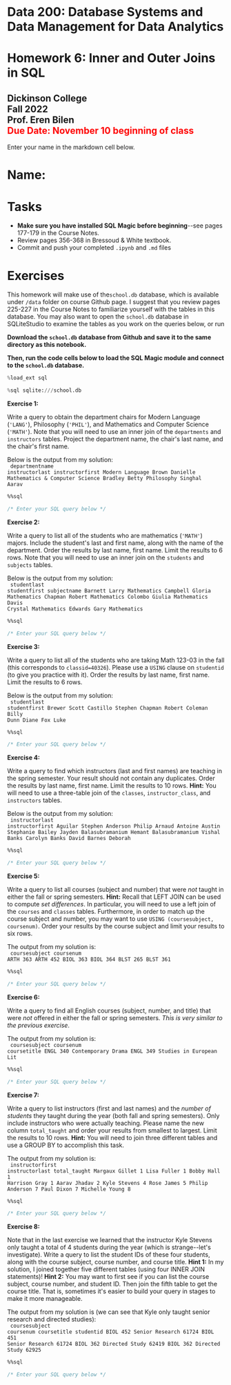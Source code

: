 # Data 200: Database Systems and Data Management for Data Analytics


# Homework 6: Inner and Outer Joins in SQL

**Dickinson College**<br/>
**Fall 2022**<br/>
Prof. Eren Bilen<br/>
<font color='red'>**Due Date:** November 10 beginning of class </font>
---
Enter your name in the markdown cell below.

# Name:

# Tasks

- **Make sure you have installed SQL Magic before beginning**--see pages 177-179 in the Course Notes.
- Review pages 356-368 in Bressoud & White textbook.
- Commit and push your completed `.ipynb` and `.md` files

# Exercises

This homework will make use of the`school.db` database, which is available under `/data` folder on course Github page. I suggest that you review pages 225-227 in the Course Notes to familiarize yourself with the tables in this database.  You may also want to open the `school.db` database in SQLiteStudio to examine the tables as you work on the queries below, or run

<!---
SELECT name FROM sqlite_master
WHERE type='table'
-->

**Download the `school.db` database from Github and save it to the same directory as this notebook.**

**Then, run the code cells below to load the SQL Magic module and connect to the `school.db` database.**


```python
%load_ext sql
```


```python
%sql sqlite:///school.db
```

<div class="exercise"><b>Exercise 1:</b></div> 

Write a query to obtain the department chairs for Modern Language (`'LANG'`), Philosophy (`'PHIL'`), and Mathematics and Computer Science (`'MATH'`).  Note that you will need to use an inner join of the `departments` and `instructors` tables.  Project the department name, the chair's last name, and the chair's first name.

Below is the output from my solution:<br>
<code>
departmentname	              instructorlast	instructorfirst
Modern Language	             Brown	         Danielle
Mathematics & Computer Science  Bradley       	Betty
Philosophy	                  Singhal	       Aarav
</code>


```sql
%%sql

/* Enter your SQL query below */


```

<div class="exercise"><b>Exercise 2:</b></div> 

Write a query to list all of the students who are mathematics (`'MATH'`) majors.  Include the student's last and first name, along with the name of the department.  Order the results by last name, first name.  Limit the results to 6 rows.  Note that you will need to use an inner join on the `students` and `subjects` tables.

Below is the output from my solution:<br>
<code>
studentlast	studentfirst	subjectname
Barnett	    Larry	       Mathematics
Campbell	   Gloria	      Mathematics
Chapman	    Robert	      Mathematics
Colombo	    Giulia	      Mathematics
Davis	      Crystal	     Mathematics
Edwards    	Gary	        Mathematics
</code>


```sql
%%sql

/* Enter your SQL query below */


```

<div class="exercise"><b>Exercise 3:</b></div> 

Write a query to list all of the students who are taking Math 123-03 in the fall (this corresponds to `classid=40326`). Please use a `USING` clause on `studentid` (to give you practice with it).  Order the results by last name, first name.  Limit the results to 6 rows.  

Below is the output from my solution:<br>
<code>
studentlast	studentfirst
Brewer	     Scott
Castillo	   Stephen
Chapman	    Robert
Coleman	    Billy
Dunn	       Diane
Fox	        Luke
</code>


```sql
%%sql

/* Enter your SQL query below */


```

<div class="exercise"><b>Exercise 4:</b></div> 

Write a query to find which instructors (last and first names) are teaching in the spring semester.  Your result should not contain any duplicates.  Order the results by last name, first name.  Limit the results to 10 rows. **Hint:** You will need to use a three-table join of the `classes`, `instructor_class`, and `instructors` tables.

Below is the output from my solution:<br>
<code>
instructorlast	instructorfirst
Aguilar	       Stephen
Anderson	      Philip
Arnaud	        Antoine
Austin	        Stephanie
Bailey	        Jayden
Balasubramanium   Hemant
Balasubramanium   Vishal
Banks	         Carolyn
Banks	         David
Barnes   	     Deborah
</code>


```sql
%%sql

/* Enter your SQL query below */


```

<div class="exercise"><b>Exercise 5:</b></div> 

Write a query to list all courses (subject and number) that were *not* taught in either the fall or spring semesters.  **Hint:** Recall that LEFT JOIN can be used to compute *set differences*.  In particular, you will need to use a left join of the `courses` and `classes` tables.  Furthermore, in order to match up the course subject and number, you may want to use `USING (coursesubject, coursenum)`. Order your results by the course subject and limit your results to six rows.

The output from my solution is:<br>
<code>
coursesubject	coursenum
ARTH	         363
ARTH	         452
BIOL	         363
BIOL	         364
BLST	         265
BLST	         361
</code>


```sql
%%sql

/* Enter your SQL query below */


```

<div class="exercise"><b>Exercise 6:</b></div> 

Write a query to find all English courses (subject, number, and title) that were *not* offered in either the fall or spring semesters.  *This is very similar to the previous exercise*.

The output from my solution is:<br>
<code>
coursesubject	coursenum	coursetitle
ENGL	         340	      Contemporary Drama
ENGL	         349	      Studies in European Lit
</code>


```sql
%%sql

/* Enter your SQL query below */


```

<div class="exercise"><b>Exercise 7:</b></div> 

Write a query to list instructors (first and last names) and the *number of students* they taught during the year (both fall and spring semesters).  Only include instructors who were actually teaching.  Please name the new column `total_taught` and order your results from smallest to largest.  Limit the results to 10 rows. **Hint:** You will need to join three different tables and use a GROUP BY to accomplish this task.

The output from my solution is:<br>
<code>
instructorfirst	instructorlast	total_taught
Margaux	        Gillet            1
Lisa	           Fuller	        1
Bobby	          Hall	          1
Harrison	       Gray	          1
Aarav	          Jhadav	        2
Kyle	           Stevens	       4
Rose	           James	         5
Philip	         Anderson	      7
Paul	           Dixon	         7
Michelle	       Young	         8
</code>


```sql
%%sql

/* Enter your SQL query below */


```

<div class="exercise"><b>Exercise 8:</b></div> 

Note that in the last exercise we learned that the instructor Kyle Stevens only taught a total of 4 students during the year (which is strange--let's investigate).  Write a query to list the student IDs of these four students, along with the course subject, course number, and course title.  **Hint 1:** In my solution, I joined together five different tables (using four INNER JOIN statements)!  **Hint 2:** You may want to first see if you can list the course subject, course number, and student ID.  Then join the fifth table to get the course title.  That is, sometimes it's easier to build your query in stages to make it more manageable.

The output from my solution is (we can see that Kyle only taught senior research and directed studies):<br>
<code>
coursesubject	coursenum	coursetitle	   studentid
BIOL	         452	      Senior Research   61724
BIOL	         451	      Senior Research   61724
BIOL	         362	      Directed Study    62419
BIOL	         362	      Directed Study    62925
</code>


```sql
%%sql

/* Enter your SQL query below */


```
